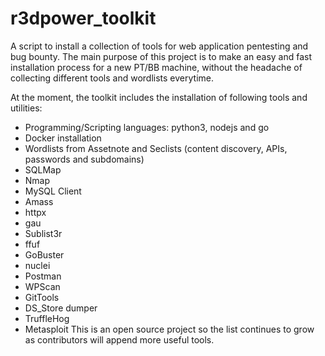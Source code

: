 # r3dpower_toolkit
A script to install a collection of tools for web application pentesting and bug bounty.
The main purpose of this project is to make an easy and fast installation process for a new PT/BB machine, without the headache of collecting different tools and wordlists everytime.

At the moment, the toolkit includes the installation of following tools and utilities:
  - Programming/Scripting languages: python3, nodejs and go
  - Docker installation
  - Wordlists from Assetnote and Seclists (content discovery, APIs, passwords and subdomains)
  - SQLMap
  - Nmap
  - MySQL Client
  - Amass
  - httpx
  - gau
  - Sublist3r
  - ffuf
  - GoBuster
  - nuclei
  - Postman
  - WPScan
  - GitTools
  - DS_Store dumper
  - TruffleHog
  - Metasploit
This is an open source project so the list continues to grow as contributors will append more useful tools.
